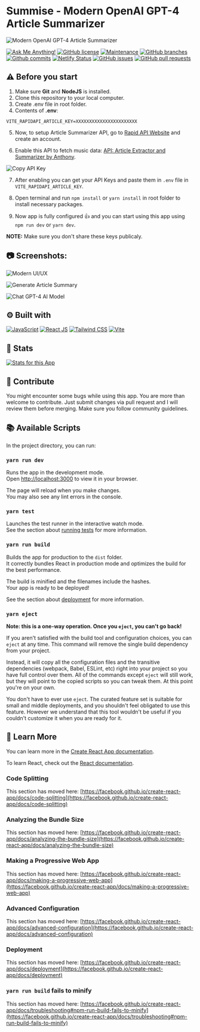 # Summise - Modern OpenAI GPT-4 Article Summarizer

![Modern OpenAI GPT-4 Article Summarizer](/.github/images/img_main.png "Modern OpenAI GPT-4 Article Summarizer")

[![Ask Me Anything!](https://img.shields.io/badge/Ask%20me-anything-1abc9c.svg)](https://github.com/Technical-Shubham-tech "Ask Me Anything!")
[![GitHub license](https://img.shields.io/github/license/Technical-Shubham-tech/ai-summarizer)](https://github.com/Technical-Shubham-tech/ai-summarizer/blob/main/LICENSE.md "GitHub license")
[![Maintenance](https://img.shields.io/badge/Maintained%3F-yes-green.svg)](https://github.com/Technical-Shubham-tech/ai-summarizer/commits/main "Maintenance")
[![GitHub branches](https://badgen.net/github/branches/Technical-Shubham-tech/ai-summarizer)](https://github.com/Technical-Shubham-tech/ai-summarizer/branches "GitHub branches")
[![Github commits](https://badgen.net/github/commits/Technical-Shubham-tech/ai-summarizer/main)](https://github.com/Technical-Shubham-tech/ai-summarizer/commits "Github commits")
[![Netlify Status](https://api.netlify.com/api/v1/badges/4b406197-21d8-4e96-9fdd-52c782540f0e/deploy-status)](https://summise.netlify.app/ "Netlify Status")
[![GitHub issues](https://img.shields.io/github/issues/Technical-Shubham-tech/ai-summarizer)](https://github.com/Technical-Shubham-tech/ai-summarizer/issues "GitHub issues")
[![GitHub pull requests](https://img.shields.io/github/issues-pr/Technical-Shubham-tech/ai-summarizer)](https://github.com/Technical-Shubham-tech/ai-summarizer/pulls "GitHub pull requests")

## ⚠️ Before you start

1. Make sure **Git** and **NodeJS** is installed.
2. Clone this repository to your local computer.
3. Create .env file in root folder.
4. Contents of **.env**:

```
VITE_RAPIDAPI_ARTICLE_KEY=XXXXXXXXXXXXXXXXXXXXXXX
```

5.  Now, to setup Article Summarizer API, go to [Rapid API Website](https://rapidapi.com/) and create an account.

6.  Enable this API to fetch music data: [API: Article Extractor and Summarizer by Anthony](https://rapidapi.com/restyler/api/article-extractor-and-summarizer "API: Article Extractor and Summarizer by Anthony").

![Copy API Key](/.github/images/step_api.png "Copy API Key")

7. After enabling you can get your API Keys and paste them in `.env` file in `VITE_RAPIDAPI_ARTICLE_KEY`.

8. Open terminal and run `npm install` or `yarn install` in root folder to install necessary packages.

9. Now app is fully configured :+1: and you can start using this app using `npm run dev` or `yarn dev`.

**NOTE:** Make sure you don't share these keys publicaly.

## :camera: Screenshots:

![Modern UI/UX](/.github/images/img1.png "Modern UI/UX")

![Generate Article Summary](/.github/images/img2.png "Generate Article Summary")

![Chat GPT-4 AI Model](/.github/images/img3.png "Chat GPT-4 AI Model")

## :gear: Built with

[![JavaScript](https://skillicons.dev/icons?i=js)](https://developer.mozilla.org/en-US/docs/Web/JavaScript "JavaScript") [![React JS](https://skillicons.dev/icons?i=react)](https://react.dev/ "React JS") [![Tailwind CSS](https://skillicons.dev/icons?i=tailwind)](https://tailwindcss.com/ "Tailwind CSS") [![Vite](https://skillicons.dev/icons?i=vite)](https://vitejs.dev/ "Vite")

## :wrench: Stats

[![Stats for this App](/.github/images/stats.svg)](https://pagespeed.web.dev/ "Stats for this App")

## :raised_hands: Contribute

You might encounter some bugs while using this app. You are more than welcome to contribute. Just submit changes via pull request and I will review them before merging. Make sure you follow community guidelines.

## :books: Available Scripts

In the project directory, you can run:

### `yarn run dev`

Runs the app in the development mode.\
Open [http://localhost:3000](http://localhost:3000) to view it in your browser.

The page will reload when you make changes.\
You may also see any lint errors in the console.

### `yarn test`

Launches the test runner in the interactive watch mode.\
See the section about [running tests](https://facebook.github.io/create-react-app/docs/running-tests) for more information.

### `yarn run build`

Builds the app for production to the `dist` folder.\
It correctly bundles React in production mode and optimizes the build for the best performance.

The build is minified and the filenames include the hashes.\
Your app is ready to be deployed!

See the section about [deployment](https://facebook.github.io/create-react-app/docs/deployment) for more information.

### `yarn eject`

**Note: this is a one-way operation. Once you `eject`, you can't go back!**

If you aren't satisfied with the build tool and configuration choices, you can `eject` at any time. This command will remove the single build dependency from your project.

Instead, it will copy all the configuration files and the transitive dependencies (webpack, Babel, ESLint, etc) right into your project so you have full control over them. All of the commands except `eject` will still work, but they will point to the copied scripts so you can tweak them. At this point you're on your own.

You don't have to ever use `eject`. The curated feature set is suitable for small and middle deployments, and you shouldn't feel obligated to use this feature. However we understand that this tool wouldn't be useful if you couldn't customize it when you are ready for it.

## :page_with_curl: Learn More

You can learn more in the [Create React App documentation](https://facebook.github.io/create-react-app/docs/getting-started).

To learn React, check out the [React documentation](https://reactjs.org/).

### Code Splitting

This section has moved here: [https://facebook.github.io/create-react-app/docs/code-splitting](https://facebook.github.io/create-react-app/docs/code-splitting)

### Analyzing the Bundle Size

This section has moved here: [https://facebook.github.io/create-react-app/docs/analyzing-the-bundle-size](https://facebook.github.io/create-react-app/docs/analyzing-the-bundle-size)

### Making a Progressive Web App

This section has moved here: [https://facebook.github.io/create-react-app/docs/making-a-progressive-web-app](https://facebook.github.io/create-react-app/docs/making-a-progressive-web-app)

### Advanced Configuration

This section has moved here: [https://facebook.github.io/create-react-app/docs/advanced-configuration](https://facebook.github.io/create-react-app/docs/advanced-configuration)

### Deployment

This section has moved here: [https://facebook.github.io/create-react-app/docs/deployment](https://facebook.github.io/create-react-app/docs/deployment)

### `yarn run build` fails to minify

This section has moved here: [https://facebook.github.io/create-react-app/docs/troubleshooting#npm-run-build-fails-to-minify](https://facebook.github.io/create-react-app/docs/troubleshooting#npm-run-build-fails-to-minify)
